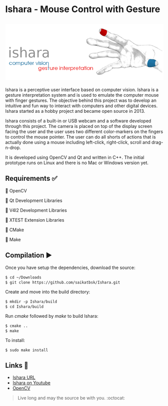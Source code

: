 Ishara - Mouse Control with Gesture
===============================================
![alt text](src/res/ishara_banner.png "Ishara")
--------------------------
Ishara is a perceptive user interface based on computer vision.
Ishara is a gesture interpretation system and is used to emulate
the computer mouse with finger gestures. The objective behind
this project was to develop an intuitive and fun way to interact
with computers and other digital devices.
Ishara started as a hobby project and became open source in 2013.

Ishara consists of a built-in or USB webcam and a software developed
through this project. The camera is placed on top of the display screen
facing the user and the user uses two different color-markers on the
fingers to control the mouse pointer. The user can do all shorts of
actions that is actually done using a mouse including left-click,
right-click, scroll and drag-n-drop.

It is developed using OpenCV and Qt and written in C++.
The initial prototype runs on Linux and there is no Mac or Windows version yet.

Requirements :white_check_mark:
-------------------------------
:pushpin: OpenCV

:pushpin: Qt Development Libraries

:pushpin: V4l2 Development Libraries

:pushpin: XTEST Extension Libraries

:pushpin: CMake

:pushpin: Make

Compilation :arrow_forward:
---------------------------
Once you have setup the dependencies, download the source:
```
$ cd ~/Downloads
$ git clone https://github.com/saikatbsk/Ishara.git
```

Create and move into the build directory:
```
$ mkdir -p Ishara/build
$ cd Ishara/build
```

Run *cmake* followed by *make* to build Ishara:
```
$ cmake ..
$ make
```

To install:
```
$ sudo make install
```

Links :link:
------------
* [Ishara URL](http://saikatbasak.com/projects/ishara/)
* [Ishara on Youtube](https://www.youtube.com/watch?v=B1_xtdR8pn4)
* [OpenCV](http://opencv.org/)

> Live long and may the source be with you. :octocat:
